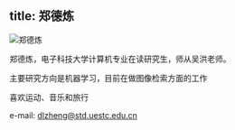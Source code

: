 title: 郑德炼
---
![郑德炼](http://7xohr3.com1.z0.glb.clouddn.com/郑德炼.png)郑德炼，电子科技大学计算机专业在读研究生，师从吴洪老师。
主要研究方向是机器学习，目前在做图像检索方面的工作
喜欢运动、音乐和旅行
e-mail: <dlzheng@std.uestc.edu.cn>